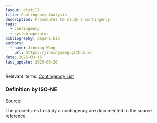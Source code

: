 ```yaml
---
layout: distill
title: Contingency Analysis
description: Procedures to study a contingency.
tags:
  - contingency
  - system-operator
bibliography: papers.bib
authors:
  - name: Jinning Wang
    url: https://jinningwang.github.io
date: 2025-03-15
last_update: 2025-06-20
---
```


Relevant items: [Contingency List](/wiki/contingency-list)

### Definition by ISO-NE

Source: <d-cite key="isone2024crop34007"></d-cite>

The procedures to study a contingency are documented in the source reference.
